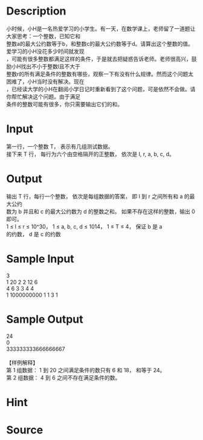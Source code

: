 
# Description

<div class="content"><div>小时候，小H是一名热爱学习的小学生。有一天，在数学课上，老师留了一道题让大家思考：一个整数，已知它和</div>
<div>整数a的最大公约数等于b，和整数c的最大公约数等于d。请算出这个整数的值。爱学习的小H没花多少时间就发现</div>
<div>，可能有很多整数都满足这样的条件，于是就去把疑惑告诉老师。老师很高兴，鼓励小H找出不小于整数l且不大于</div>
<div>整数r的所有满足条件的整数有哪些，观察一下有没有什么规律。然而这个问题太困难了，小H当时没有解决。现在</div>
<div>，已经读大学的小H在翻阅小学日记时重新看到了这个问题，可是依然不会做。请你帮忙解决这个问题。由于满足</div>
<div>条件的整数可能有很多，你只需要输出它们的和。</div>
<div></div></div>

# Input

<div class="content"><div>第一行，一个整数 T， 表示有几组测试数据。</div>
<div>接下来 T 行， 每行为六个由空格隔开的正整数， 依次是 l, r, a, b, c, d。</div>
<div></div>
<p></p></div>

# Output

<div class="content"><div>输出 T 行，每行一个整数， 依次是每组数据的答案， 即 l 到 r 之间所有和 a 的最大公约</div>
<div>数为 b 并且和 c 的最大公约数为 d 的整数之和。 如果不存在这样的整数，输出 0 即可。</div>
<div>1 ≤ l ≤ r ≤ 10^30， 1 ≤ a, b, c, d ≤ 1014， 1 ≤ T ≤ 4， 保证 b 是 a</div>
<div>的约数， d 是 c 的约数</div>
<div></div>
<p></p></div>

# Sample Input

<div class="content"><span class="sampledata">3<br/>
1 20 2 2 12 6<br/>
4 6 3 3 4 4<br/>
1 1000000000 1 1 3 1</span></div>

# Sample Output

<div class="content"><span class="sampledata">24<br/>
0<br/>
333333333666666667<br/>
<br/>
【样例解释】<br/>
第 1 组数据： 1 到 20 之间满足条件的数只有 6 和 18， 和等于 24。<br/>
第 2 组数据： 4 到 6 之间不存在满足条件的数。</span></div>

# Hint

<div class="content"><p></p></div>

# Source

<div class="content"><p><a href="problemset.php?search="></a></p></div>

